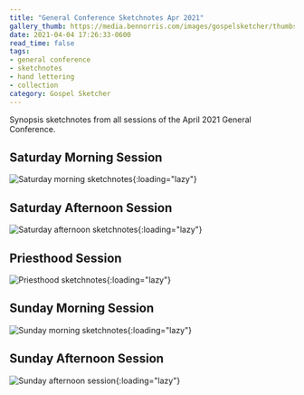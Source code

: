 ```yaml
---
title: "General Conference Sketchnotes Apr 2021"
gallery_thumb: https://media.bennorris.com/images/gospelsketcher/thumbs/apr-21-1-sat-am.jpg
date: 2021-04-04 17:26:33-0600
read_time: false
tags:
- general conference
- sketchnotes
- hand lettering
- collection
category: Gospel Sketcher
---
```


Synopsis sketchnotes from all sessions of the April 2021 General Conference.

## Saturday Morning Session

![Saturday morning sketchnotes](https://media.bennorris.com/images/gospelsketcher/general-conference/apr-2021/apr-21-1-sat-am.jpg){:loading="lazy"}

## Saturday Afternoon Session

![Saturday afternoon sketchnotes](https://media.bennorris.com/images/gospelsketcher/general-conference/apr-2021/apr-21-2-sat-pm.jpg){:loading="lazy"}

## Priesthood Session

![Priesthood sketchnotes](https://media.bennorris.com/images/gospelsketcher/general-conference/apr-2021/apr-21-3-priesthood.jpg){:loading="lazy"}

## Sunday Morning Session

![Sunday morning sketchnotes](https://media.bennorris.com/images/gospelsketcher/general-conference/apr-2021/apr-21-4-sun-am.jpg){:loading="lazy"}

## Sunday Afternoon Session

![Sunday afternoon session](https://media.bennorris.com/images/gospelsketcher/general-conference/apr-2021/apr-21-5-sun-pm.jpg){:loading="lazy"}
